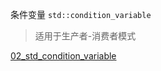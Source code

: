 
条件变量
`std::condition_variable`

>适用于生产者-消费者模式

[02_std_condition_variable](./02_std_condition_variable/main.c)
